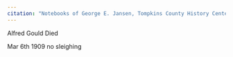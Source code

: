 ```yaml
---
citation: "Notebooks of George E. Jansen, Tompkins County History Center" 
---
```

Alfred Gould Died

Mar 6th 1909 no sleighing
